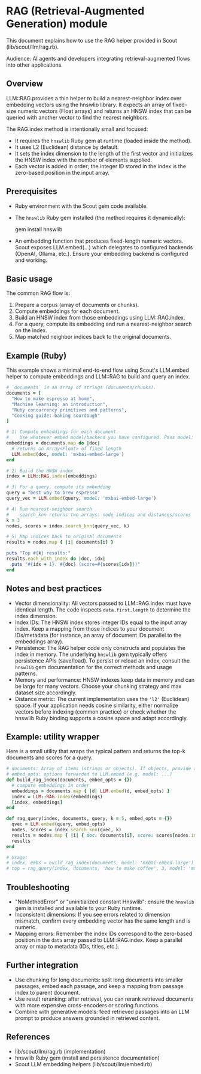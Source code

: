 # RAG (Retrieval-Augmented Generation) module

This document explains how to use the RAG helper provided in Scout (lib/scout/llm/rag.rb).

Audience: AI agents and developers integrating retrieval-augmented flows into other applications.

Overview
--------
LLM::RAG provides a thin helper to build a nearest-neighbor index over embedding vectors using the hnswlib library. It expects an array of fixed-size numeric vectors (Float arrays) and returns an HNSW index that can be queried with another vector to find the nearest neighbors.

The RAG.index method is intentionally small and focused:

- It requires the `hnswlib` Ruby gem at runtime (loaded inside the method).
- It uses L2 (Euclidean) distance by default.
- It sets the index dimension to the length of the first vector and initializes the HNSW index with the number of elements supplied.
- Each vector is added in order; the integer ID stored in the index is the zero-based position in the input array.

Prerequisites
-------------
- Ruby environment with the Scout gem code available.
- The `hnswlib` Ruby gem installed (the method requires it dynamically):

  gem install hnswlib

- An embedding function that produces fixed-length numeric vectors. Scout exposes LLM.embed(...) which delegates to configured backends (OpenAI, Ollama, etc.). Ensure your embedding backend is configured and working.

Basic usage
-----------
The common RAG flow is:

1. Prepare a corpus (array of documents or chunks).
2. Compute embeddings for each document.
3. Build an HNSW index from those embeddings using LLM::RAG.index.
4. For a query, compute its embedding and run a nearest-neighbor search on the index.
5. Map matched neighbor indices back to the original documents.

Example (Ruby)
---------------
This example shows a minimal end-to-end flow using Scout's LLM.embed helper to compute embeddings and LLM::RAG to build and query an index.

```ruby
# `documents` is an array of strings (documents/chunks).
documents = [
  "How to make espresso at home",
  "Machine learning: an introduction",
  "Ruby concurrency primitives and patterns",
  "Cooking guide: baking sourdough"
]

# 1) Compute embeddings for each document.
#    Use whatever embed model/backend you have configured. Pass model: if needed.
embeddings = documents.map do |doc|
  # returns an Array<Float> of fixed length
  LLM.embed(doc, model: 'mxbai-embed-large')
end

# 2) Build the HNSW index
index = LLM::RAG.index(embeddings)

# 3) For a query, compute its embedding
query = "best way to brew espresso"
query_vec = LLM.embed(query, model: 'mxbai-embed-large')

# 4) Run nearest-neighbor search
#    search_knn returns two arrays: node indices and distances/scores
k = 3
nodes, scores = index.search_knn(query_vec, k)

# 5) Map indices back to original documents
results = nodes.map { |i| documents[i] }

puts "Top #{k} results:" 
results.each_with_index do |doc, idx|
  puts "#{idx + 1}. #{doc} (score=#{scores[idx]})"
end
```

Notes and best practices
------------------------
- Vector dimensionality: All vectors passed to LLM::RAG.index must have identical length. The code inspects `data.first.length` to determine the index dimension.
- Index IDs: The HNSW index stores integer IDs equal to the input array index. Keep a mapping from those indices to your document IDs/metadata (for instance, an array of document IDs parallel to the embeddings array).
- Persistence: The RAG helper code only constructs and populates the index in memory. The underlying `hnswlib` gem typically offers persistence APIs (save/load). To persist or reload an index, consult the `hnswlib` gem documentation for the correct methods and usage patterns.
- Memory and performance: HNSW indexes keep data in memory and can be large for many vectors. Choose your chunking strategy and max dataset size accordingly.
- Distance metric: The current implementation uses the `'l2'` (Euclidean) space. If your application needs cosine similarity, either normalize vectors before indexing (common practice) or check whether the hnswlib Ruby binding supports a cosine space and adapt accordingly.

Example: utility wrapper
------------------------
Here is a small utility that wraps the typical pattern and returns the top-k documents and scores for a query.

```ruby
# documents: Array of items (strings or objects). If objects, provide a `to_embedding_source` or pass a block to extract text.
# embed_opts: options forwarded to LLM.embed (e.g. model: ...)
def build_rag_index(documents, embed_opts = {})
  # compute embeddings in order
  embeddings = documents.map { |d| LLM.embed(d, embed_opts) }
  index = LLM::RAG.index(embeddings)
  [index, embeddings]
end

def rag_query(index, documents, query, k = 5, embed_opts = {})
  qvec = LLM.embed(query, embed_opts)
  nodes, scores = index.search_knn(qvec, k)
  results = nodes.map { |i| { doc: documents[i], score: scores[nodes.index(i)] } }
  results
end

# Usage:
# index, embs = build_rag_index(documents, model: 'mxbai-embed-large')
# top = rag_query(index, documents, 'how to make coffee', 3, model: 'mxbai-embed-large')
```

Troubleshooting
---------------
- "NoMethodError" or "uninitialized constant Hnswlib": ensure the `hnswlib` gem is installed and available to your Ruby runtime.
- Inconsistent dimensions: If you see errors related to dimension mismatch, confirm every embedding vector has the same length and is numeric.
- Mapping errors: Remember the index IDs correspond to the zero-based position in the `data` array passed to LLM::RAG.index. Keep a parallel array or map to metadata (IDs, titles, etc.).

Further integration
-------------------
- Use chunking for long documents: split long documents into smaller passages, embed each passage, and keep a mapping from passage index to parent document.
- Use result reranking: after retrieval, you can rerank retrieved documents with more expensive cross-encoders or scoring functions.
- Combine with generative models: feed retrieved passages into an LLM prompt to produce answers grounded in retrieved content.

References
----------
- lib/scout/llm/rag.rb (implementation)
- hnswlib Ruby gem (install and persistence documentation)
- Scout LLM embedding helpers (lib/scout/llm/embed.rb)


